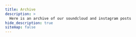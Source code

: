 ```yaml
---
title: Archive
description: >
  Here is an archive of our soundcloud and instagram posts
hide_description: true
sitemap: false
---
```

